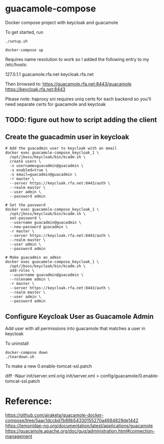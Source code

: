 # guacamole-compose
Docker compose project with keycloak and guacamole

To get started, run 

```
./setup.sh

docker-compose up
```

Requires name resolution to work so I added the following entry to my /etc/hosts:

127.0.1.1 guacamole.rfa.net keycloak.rfa.net

Then browsed to:
https://guacamole.rfa.net:8443/guacamole
https://keycloak.rfa.net:8443

Please note:
haproxy sni requires uniq certs for each backend so you'll need separate certs
for guacamole and keycloak

## TODO: figure out how to script adding the client

## Create the guacadmin user in keycloak

```
# Add the guacadmin user to keycloak with an email
docker exec guacamole-compose_keycloak_1 \
  /opt/jboss/keycloak/bin/kcadm.sh \
  create users \
  -s username=guacadmin@guacadmin \
  -s enabled=true \
  -s email=guacadmin@guacadmin \
  -r master \
  --server https://keycloak.rfa.net:8443/auth \
  --realm master \
  --user admin \
  --password admin

# Set the password
docker exec guacamole-compose_keycloak_1 \
  /opt/jboss/keycloak/bin/kcadm.sh \
  set-password \
  --username guacadmin@guacadmin \
  --new-password guacadmin \
  -r master \
  --server https://keycloak.rfa.net:8443/auth \
  --realm master \
  --user admin \
  --password admin

# Make guacadmin an admin
docker exec guacamole-compose_keycloak_1 \
  /opt/jboss/keycloak/bin/kcadm.sh \
  add-roles \
  --uusername guacadmin@guacadmin \
  --rolename admin \
  -r master \
  --server https://keycloak.rfa.net:8443/auth \
  --realm master \
  --user admin \
  --password admin
```

## Configure Keycloak User as Guacamole Admin

Add user with all permissions into guacamole that matches a user in keycloak


To uninstall

```
docker-compose down
./teardown.sh
```

To make a new 0.enable-tomcat-ssl.patch

diff -Naur init/server.xml.orig init/server.xml > config/guacamole/0.enable-tomcat-ssl.patch

# Reference:
https://github.com/airaketa/guacamole-docker-compose/tree/5aac1dccbd7b89b54330155270a4684829de1442
https://lemonldap-ng.org/documentation/latest/applications/guacamole
https://guacamole.apache.org/doc/gug/administration.html#connection-management
